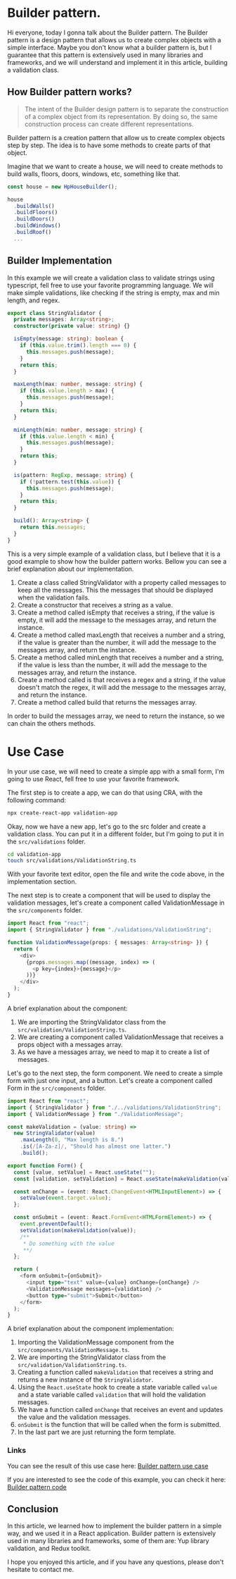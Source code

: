 # Builder pattern.

Hi everyone, today I gonna talk about the Builder pattern. The Builder pattern is a design pattern that allows us to create complex objects with a simple interface. Maybe you don't know what a builder pattern is, but I guarantee that this pattern is extensively used in many libraries and frameworks, and we will understand and implement it in this article, building a validation class.

## How Builder pattern works?

> The intent of the Builder design pattern is to separate the construction of a complex object from its representation. By doing so, the same construction process can create different representations.

Builder pattern is a creation pattern that allow us to create complex objects step by step. The idea is to have some methods to create parts of that object.

Imagine that we want to create a house, we will need to create methods to build walls, floors, doors, windows, etc, something like that.

```typescript
const house = new HpHouseBuilder();

house
  .buildWalls()
  .buildFloors()
  .buildDoors()
  .buildWindows()
  .buildRoof()
  ...
```

## Builder Implementation

In this example we will create a validation class to validate strings using typescript, fell free to use your favorite programming language. We will make simple validations, like checking if the string is empty, max and min length, and regex.

```typescript
export class StringValidator {
  private messages: Array<string>;
  constructor(private value: string) {}

  isEmpty(message: string): boolean {
    if (this.value.trim().length === 0) {
      this.messages.push(message);
    }
    return this;
  }

  maxLength(max: number, message: string) {
    if (this.value.length > max) {
      this.messages.push(message);
    }
    return this;
  }

  minLength(min: number, message: string) {
    if (this.value.length < min) {
      this.messages.push(message);
    }
    return this;
  }

  is(pattern: RegExp, message: string) {
    if (!pattern.test(this.value)) {
      this.messages.push(message);
    }
    return this;
  }

  build(): Array<string> {
    return this.messages;
  }
}
```

This is a very simple example of a validation class, but I believe that it is a good example to show how the builder pattern works. Bellow you can see a brief explanation about our implementation.

1.  Create a class called StringValidator with a property called messages to keep all the messages. This the messages that should be displayed when the validation fails.
2.  Create a constructor that receives a string as a value.
3.  Create a method called isEmpty that receives a string, if the value is empty, it will add the message to the messages array, and return the instance.
4.  Create a method called maxLength that receives a number and a string, if the value is greater than the number, it will add the message to the messages array, and return the instance.
5.  Create a method called minLength that receives a number and a string, if the value is less than the number, it will add the message to the messages array, and return the instance.
6.  Create a method called is that receives a regex and a string, if the value doesn't match the regex, it will add the message to the messages array, and return the instance.
7.  Create a method called build that returns the messages array.

In order to build the messages array, we need to return the instance, so we can chain the others methods.

# Use Case

In your use case, we will need to create a simple app with a small form, I'm going to use React, fell free to use your favorite framework.

The first step is to create a app, we can do that using CRA, with the following command:

```bash
npx create-react-app validation-app
```

Okay, now we have a new app, let's go to the src folder and create a validation class. You can put it in a different folder, but I'm going to put it in the `src/validations` folder.

```bash
cd validation-app
touch src/validations/ValidationString.ts
```

With your favorite text editor, open the file and write the code above, in the implementation section.

The next step is to create a component that will be used to display the validation messages, let's create a component called ValidationMessage in the `src/components` folder.

```typescript
import React from "react";
import { StringValidator } from "./validations/ValidationString";

function ValidationMessage(props: { messages: Array<string> }) {
  return (
    <div>
      {props.messages.map((message, index) => (
        <p key={index}>{message}</p>
      ))}
    </div>
  );
}
```

A brief explanation about the component:

1.  We are importing the StringValidator class from the `src/validation/ValidationString.ts`.
2.  We are creating a component called ValidationMessage that receives a props object with a messages array.
3.  As we have a messages array, we need to map it to create a list of messages.

Let's go to the next step, the form component. We need to create a simple form with just one input, and a button. Let's create a component called Form in the `src/components` folder.

```typescript
import React from "react";
import { StringValidator } from "./../validations/ValidationString";
import { ValidationMessage } from "./ValidationMessage";

const makeValidation = (value: string) =>
  new StringValidator(value)
    .maxLength(8, "Max length is 8.")
    .is(/[A-Za-z]/, "Should has almost one latter.")
    .build();

export function Form() {
  const [value, setValue] = React.useState("");
  const [validation, setValidation] = React.useState(makeValidation(value));

  const onChange = (event: React.ChangeEvent<HTMLInputElement>) => {
    setValue(event.target.value);
  };

  const onSubmit = (event: React.FormEvent<HTMLFormElement>) => {
    event.preventDefault();
    setValidation(makeValidation(value));
    /**
     * Do something with the value
     **/
  };

  return (
    <form onSubmit={onSubmit}>
      <input type="text" value={value} onChange={onChange} />
      <ValidationMessage messages={validation} />
      <button type="submit">Submit</button>
    </form>
  );
}
```

A brief explanation about the component implementation:

1.  Importing the ValidationMessage component from the `src/components/ValidationMessage.ts`.
2.  We are importing the StringValidator class from the `src/validation/ValidationString.ts`.
3.  Creating a function called `makeValidation` that receives a string and returns a new instance of the `StringValidator`.
4.  Using the `React.useState` hook to create a state variable called `value` and a state variable called `validation` that will hold the validation messages.
5.  We have a function called `onChange` that receives an event and updates the value and the validation messages.
6.  `onSubmit` is the function that will be called when the form is submitted.
7.  In the last part we are just returning the form template.

### Links

You can see the result of this use case here: [Builder pattern use case](https://codesandbox.io/s/builder-pattern-reactjs-bs0sb?file=/src/components/Form.tsx)

If you are interested to see the code of this example, you can check it here: [Builder pattern code](https://github.com/Jucian0/Bulder-pattern)

## Conclusion

In this article, we learned how to implement the builder pattern in a simple way, and we used it in a React application. Builder pattern is extensively used in many libraries and frameworks, some of them are: Yup library validation, and Redux toolkit.

I hope you enjoyed this article, and if you have any questions, please don't hesitate to contact me.
